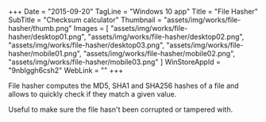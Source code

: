 +++
Date = "2015-09-20"
TagLine = "Windows 10 app"
Title = "File Hasher"
SubTitle = "Checksum calculator"
Thumbnail = "assets/img/works/file-hasher/thumb.png"
Images = [
  "assets/img/works/file-hasher/desktop01.png",
  "assets/img/works/file-hasher/desktop02.png",
  "assets/img/works/file-hasher/desktop03.png",
  "assets/img/works/file-hasher/mobile01.png",
  "assets/img/works/file-hasher/mobile02.png",
  "assets/img/works/file-hasher/mobile03.png"
]
WinStoreAppId = "9nblggh6csh2"
WebLink = ""
+++

File hasher computes the MD5, SHA1 and SHA256 hashes of a file and allows to quickly check if they match a given value.

Useful to make sure the file hasn't been corrupted or tampered with.